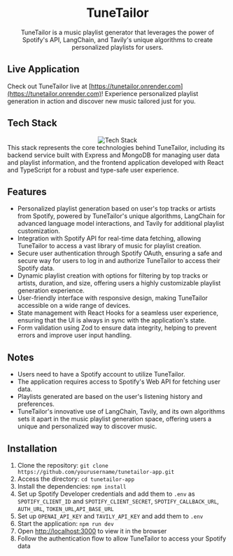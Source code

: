 <h1 align="center">
    TuneTailor
</h1>
<div align="center">
TuneTailor is a music playlist generator that leverages the power of Spotify's API, LangChain, and Tavily's unique algorithms to create personalized playlists for users.
</div>

## Live Application

Check out TuneTailor live at [https://tunetailor.onrender.com](https://tunetailor.onrender.com)! Experience personalized playlist generation in action and discover new music tailored just for you.

## Tech Stack
<div align="center">
    <img src="https://skillicons.dev/icons?i=typescript,react,mongodb,express" alt="Tech Stack">
</div>
This stack represents the core technologies behind TuneTailor, including its backend service built with Express and MongoDB for managing user data and playlist information, and the frontend application developed with React and TypeScript for a robust and type-safe user experience.

## Features

- Personalized playlist generation based on user's top tracks or artists from Spotify, powered by TuneTailor's unique algorithms, LangChain for advanced language model interactions, and Tavily for additional playlist customization.
- Integration with Spotify API for real-time data fetching, allowing TuneTailor to access a vast library of music for playlist creation.
- Secure user authentication through Spotify OAuth, ensuring a safe and secure way for users to log in and authorize TuneTailor to access their Spotify data.
- Dynamic playlist creation with options for filtering by top tracks or artists, duration, and size, offering users a highly customizable playlist generation experience.
- User-friendly interface with responsive design, making TuneTailor accessible on a wide range of devices.
- State management with React Hooks for a seamless user experience, ensuring that the UI is always in sync with the application's state.
- Form validation using Zod to ensure data integrity, helping to prevent errors and improve user input handling.

## Notes
- Users need to have a Spotify account to utilize TuneTailor.
- The application requires access to Spotify's Web API for fetching user data.
- Playlists generated are based on the user's listening history and preferences.
- TuneTailor's innovative use of LangChain, Tavily, and its own algorithms sets it apart in the music playlist generation space, offering users a unique and personalized way to discover music.

## Installation

1. Clone the repository: `git clone https://github.com/yourusername/tunetailor-app.git`
2. Access the directory: `cd tunetailor-app`
3. Install the dependencies: `npm install`
4. Set up Spotify Developer credentials and add them to `.env` as `SPOTIFY_CLIENT_ID` and `SPOTIFY_CLIENT_SECRET`, `SPOTIFY_CALLBACK_URL`, `AUTH_URL`, `TOKEN_URL`,`API_BASE_URL`
5. Set up `OPENAI_API_KEY` and `TAVILY_API_KEY` and add them to `.env`
6. Start the application: `npm run dev`
7. Open [http://localhost:3000](http://localhost:3000) to view it in the browser
8. Follow the authentication flow to allow TuneTailor to access your Spotify data